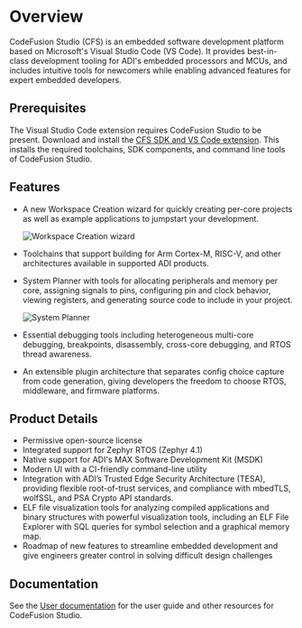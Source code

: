 # Overview

CodeFusion Studio (CFS) is an embedded software development platform based on Microsoft's Visual Studio Code (VS Code). It provides best-in-class development tooling for ADI's embedded processors and MCUs, and includes intuitive tools for newcomers while enabling advanced features for expert embedded developers.

## Prerequisites

The Visual Studio Code extension requires CodeFusion Studio to be present. Download and install the [CFS SDK and VS Code extension](https://developer.analog.com/docs/codefusion-studio/latest/user-guide/installation/install-cfs/). This installs the required toolchains, SDK components, and command line tools of CodeFusion Studio.

## Features

- A new Workspace Creation wizard for quickly creating per-core projects as well as example applications to jumpstart your development.

    ![Workspace Creation wizard](./gifs/ide-workspace.gif)

- Toolchains that support building for Arm Cortex-M, RISC-V, and other architectures available in supported ADI products.
- System Planner with tools for allocating peripherals and memory per core, assigning signals to pins, configuring pin and clock behavior, viewing registers, and generating source code to include in your project.

    ![System Planner](./gifs/ide-system-planner.gif)

- Essential debugging tools including heterogeneous multi-core debugging, breakpoints, disassembly, cross-core debugging, and RTOS thread awareness.
- An extensible plugin architecture that separates config choice capture from code generation, giving developers the freedom to choose RTOS, middleware, and firmware platforms.

## Product Details

- Permissive open-source license
- Integrated support for Zephyr RTOS (Zephyr 4.1)
- Native support for ADI's MAX Software Development Kit (MSDK)
- Modern UI with a CI-friendly command-line utility
- Integration with ADI’s Trusted Edge Security Architecture (TESA), providing flexible root-of-trust services, and compliance with mbedTLS, wolfSSL, and PSA Crypto API standards.  
- ELF file visualization tools for analyzing compiled applications and binary structures with powerful visualization tools, including an ELF File Explorer with SQL queries for symbol selection and a graphical memory map.
- Roadmap of new features to streamline embedded development and give engineers greater control in solving difficult design challenges

## Documentation

See the [User documentation](https://developer.analog.com/docs/codefusion-studio/latest) for the user guide and other resources for CodeFusion Studio.
